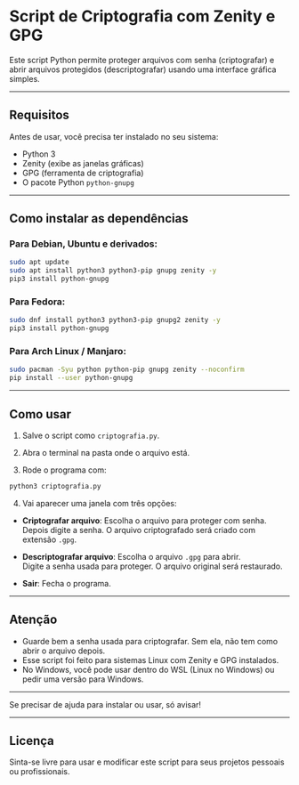 # Script de Criptografia com Zenity e GPG

Este script Python permite proteger arquivos com senha (criptografar) e abrir arquivos protegidos (descriptografar) usando uma interface gráfica simples.

---

## Requisitos

Antes de usar, você precisa ter instalado no seu sistema:

- Python 3
- Zenity (exibe as janelas gráficas)
- GPG (ferramenta de criptografia)
- O pacote Python `python-gnupg`

---

## Como instalar as dependências

### Para Debian, Ubuntu e derivados:

```bash
sudo apt update
sudo apt install python3 python3-pip gnupg zenity -y
pip3 install python-gnupg
```

### Para Fedora:

```bash
sudo dnf install python3 python3-pip gnupg2 zenity -y
pip3 install python-gnupg
```

### Para Arch Linux / Manjaro:

```bash
sudo pacman -Syu python python-pip gnupg zenity --noconfirm
pip install --user python-gnupg
```

---

## Como usar

1. Salve o script como `criptografia.py`.

2. Abra o terminal na pasta onde o arquivo está.

3. Rode o programa com:

```bash
python3 criptografia.py
```

4. Vai aparecer uma janela com três opções:

- **Criptografar arquivo**: Escolha o arquivo para proteger com senha.  
  Depois digite a senha. O arquivo criptografado será criado com extensão `.gpg`.

- **Descriptografar arquivo**: Escolha o arquivo `.gpg` para abrir.  
  Digite a senha usada para proteger. O arquivo original será restaurado.

- **Sair**: Fecha o programa.

---

## Atenção

- Guarde bem a senha usada para criptografar. Sem ela, não tem como abrir o arquivo depois.  
- Esse script foi feito para sistemas Linux com Zenity e GPG instalados.  
- No Windows, você pode usar dentro do WSL (Linux no Windows) ou pedir uma versão para Windows.

---

Se precisar de ajuda para instalar ou usar, só avisar!

---

## Licença

Sinta-se livre para usar e modificar este script para seus projetos pessoais ou profissionais.
